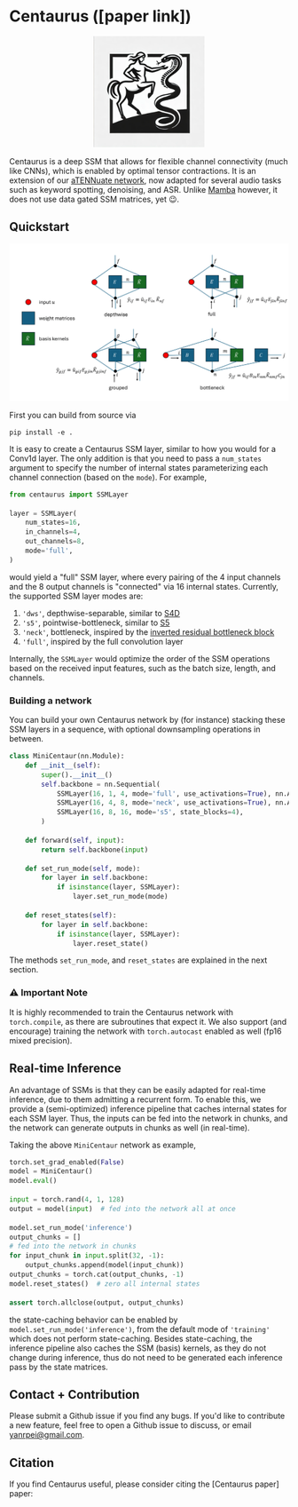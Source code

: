 # Centaurus ([paper link])

<div align="center">
  <img src="assets/centaurus_logo.webp" alt="Centaurus Logo" width="200">
</div>

Centaurus is a deep SSM that allows for flexible channel connectivity (much like CNNs), 
which is enabled by optimal tensor contractions. 
It is an extension of our [aTENNuate network](https://github.com/Brainchip-Inc/aTENNuate), 
now adapted for several audio tasks such as keyword spotting, denoising, and ASR. 
Unlike [Mamba](https://github.com/state-spaces/mamba) however, it does not use data gated SSM matrices, 
yet :wink:.

## Quickstart

<div align="center">
  <img src="assets/centaurus.png" alt="Centaurus" width="600">
</div>

First you can build from source via
```
pip install -e .
```

It is easy to create a Centaurus SSM layer, similar to how you would for a Conv1d layer. 
The only addition is that you need to pass a `num_states` argument to specify the 
number of internal states parameterizing each channel connection (based on the `mode`). 
For example,

```python
from centaurus import SSMLayer

layer = SSMLayer(
    num_states=16, 
    in_channels=4, 
    out_channels=8, 
    mode='full', 
)
```

would yield a "full" SSM layer, where every pairing of the 4 input channels and the 8 output channels 
is "connected" via 16 internal states. Currently, the supported SSM layer modes are:

1. `'dws'`, depthwise-separable, similar to [S4D](https://arxiv.org/abs/2206.11893)
2. `'s5'`, pointwise-bottleneck, similar to [S5](https://arxiv.org/abs/2208.04933)
3. `'neck'`, bottleneck, inspired by the [inverted residual bottleneck block](https://paperswithcode.com/method/inverted-residual-block)
4. `'full'`, inspired by the full convolution layer

Internally, the `SSMLayer` would optimize the order of the SSM operations based on the 
received input features, such as the batch size, length, and channels.

### Building a network

You can build your own Centaurus network by (for instance) stacking these SSM layers in a sequence, 
with optional downsampling operations in between.

```python
class MiniCentaur(nn.Module):
    def __init__(self):
        super().__init__()
        self.backbone = nn.Sequential(
            SSMLayer(16, 1, 4, mode='full', use_activations=True), nn.AvgPool1d(4), 
            SSMLayer(16, 4, 8, mode='neck', use_activations=True), nn.AvgPool1d(2), 
            SSMLayer(16, 8, 16, mode='s5', state_blocks=4), 
        )
        
    def forward(self, input):
        return self.backbone(input)
        
    def set_run_mode(self, mode):
        for layer in self.backbone:
            if isinstance(layer, SSMLayer):
                layer.set_run_mode(mode)
            
    def reset_states(self):
        for layer in self.backbone:
            if isinstance(layer, SSMLayer):
                layer.reset_state()
```

The methods `set_run_mode`, and `reset_states` are explained in the next section.

### ⚠️ Important Note

It is highly recommended to train the Centaurus network with `torch.compile`, as there are subroutines 
that expect it. We also support (and encourage) training the network with `torch.autocast` enabled 
as well (fp16 mixed precision).

## Real-time Inference

An advantage of SSMs is that they can be easily adapted for real-time inference, due to them 
admitting a recurrent form. To enable this, we provide a (semi-optimized) inference pipeline 
that caches internal states for each SSM layer. Thus, the inputs can be fed into the network 
in chunks, and the network can generate outputs in chunks as well (in real-time).

Taking the above `MiniCentaur` network as example,

```python
torch.set_grad_enabled(False)
model = MiniCentaur()
model.eval()

input = torch.rand(4, 1, 128)
output = model(input)  # fed into the network all at once

model.set_run_mode('inference')
output_chunks = []
# fed into the network in chunks
for input_chunk in input.split(32, -1):
    output_chunks.append(model(input_chunk))
output_chunks = torch.cat(output_chunks, -1)
model.reset_states()  # zero all internal states

assert torch.allclose(output, output_chunks)
```

the state-caching behavior can be enabled by `model.set_run_mode('inference')`, from the default 
mode of `'training'` which does not perform state-caching. Besides state-caching, the inference 
pipeline also caches the SSM (basis) kernels, as they do not change during inference, thus do not 
need to be generated each inference pass by the state matrices.

## Contact + Contribution

Please submit a Github issue if you find any bugs. 
If you'd like to contribute a new feature, feel free to open a Github issue to discuss, 
or email yanrpei@gmail.com.

## Citation

If you find Centaurus useful, please consider citing the [Centaurus paper] paper:
